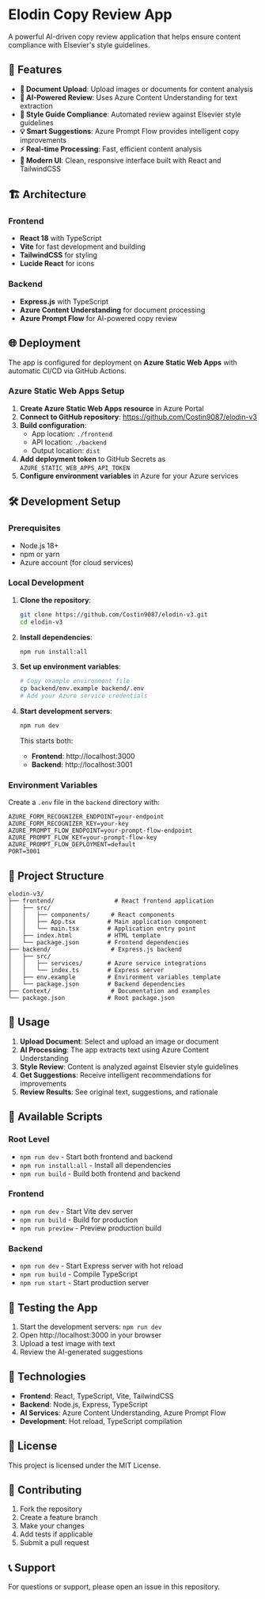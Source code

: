 # Elodin Copy Review App

A powerful AI-driven copy review application that helps ensure content compliance with Elsevier's style guidelines.

## 🚀 Features

- **📄 Document Upload**: Upload images or documents for content analysis
- **🤖 AI-Powered Review**: Uses Azure Content Understanding for text extraction
- **📝 Style Guide Compliance**: Automated review against Elsevier style guidelines
- **💡 Smart Suggestions**: Azure Prompt Flow provides intelligent copy improvements
- **⚡ Real-time Processing**: Fast, efficient content analysis
- **🎨 Modern UI**: Clean, responsive interface built with React and TailwindCSS

## 🏗️ Architecture

### Frontend
- **React 18** with TypeScript
- **Vite** for fast development and building
- **TailwindCSS** for styling
- **Lucide React** for icons

### Backend
- **Express.js** with TypeScript
- **Azure Content Understanding** for document processing
- **Azure Prompt Flow** for AI-powered copy review

## 🌐 Deployment

The app is configured for deployment on **Azure Static Web Apps** with automatic CI/CD via GitHub Actions.

### Azure Static Web Apps Setup

1. **Create Azure Static Web Apps resource** in Azure Portal
2. **Connect to GitHub repository**: https://github.com/Costin9087/elodin-v3
3. **Build configuration**:
   - App location: `./frontend`
   - API location: `./backend`
   - Output location: `dist`
4. **Add deployment token** to GitHub Secrets as `AZURE_STATIC_WEB_APPS_API_TOKEN`
5. **Configure environment variables** in Azure for your Azure services

## 🛠️ Development Setup

### Prerequisites
- Node.js 18+
- npm or yarn
- Azure account (for cloud services)

### Local Development

1. **Clone the repository**:
   ```bash
   git clone https://github.com/Costin9087/elodin-v3.git
   cd elodin-v3
   ```

2. **Install dependencies**:
   ```bash
   npm run install:all
   ```

3. **Set up environment variables**:
   ```bash
   # Copy example environment file
   cp backend/env.example backend/.env
   # Add your Azure service credentials
   ```

4. **Start development servers**:
   ```bash
   npm run dev
   ```

   This starts both:
   - **Frontend**: http://localhost:3000
   - **Backend**: http://localhost:3001

### Environment Variables

Create a `.env` file in the `backend` directory with:

```env
AZURE_FORM_RECOGNIZER_ENDPOINT=your-endpoint
AZURE_FORM_RECOGNIZER_KEY=your-key
AZURE_PROMPT_FLOW_ENDPOINT=your-prompt-flow-endpoint
AZURE_PROMPT_FLOW_KEY=your-prompt-flow-key
AZURE_PROMPT_FLOW_DEPLOYMENT=default
PORT=3001
```

## 📁 Project Structure

```
elodin-v3/
├── frontend/                 # React frontend application
│   ├── src/
│   │   ├── components/      # React components
│   │   ├── App.tsx         # Main application component
│   │   └── main.tsx        # Application entry point
│   ├── index.html          # HTML template
│   └── package.json        # Frontend dependencies
├── backend/                 # Express.js backend
│   ├── src/
│   │   ├── services/       # Azure service integrations
│   │   └── index.ts        # Express server
│   ├── env.example         # Environment variables template
│   └── package.json        # Backend dependencies
├── Context/                 # Documentation and examples
└── package.json            # Root package.json
```

## 🎯 Usage

1. **Upload Document**: Select and upload an image or document
2. **AI Processing**: The app extracts text using Azure Content Understanding
3. **Style Review**: Content is analyzed against Elsevier style guidelines
4. **Get Suggestions**: Receive intelligent recommendations for improvements
5. **Review Results**: See original text, suggestions, and rationale

## 🔧 Available Scripts

### Root Level
- `npm run dev` - Start both frontend and backend
- `npm run install:all` - Install all dependencies
- `npm run build` - Build both frontend and backend

### Frontend
- `npm run dev` - Start Vite dev server
- `npm run build` - Build for production
- `npm run preview` - Preview production build

### Backend
- `npm run dev` - Start Express server with hot reload
- `npm run build` - Compile TypeScript
- `npm run start` - Start production server

## 🧪 Testing the App

1. Start the development servers: `npm run dev`
2. Open http://localhost:3000 in your browser
3. Upload a test image with text
4. Review the AI-generated suggestions

## 🔧 Technologies

- **Frontend**: React, TypeScript, Vite, TailwindCSS
- **Backend**: Node.js, Express, TypeScript
- **AI Services**: Azure Content Understanding, Azure Prompt Flow
- **Development**: Hot reload, TypeScript compilation

## 📄 License

This project is licensed under the MIT License.

## 🤝 Contributing

1. Fork the repository
2. Create a feature branch
3. Make your changes
4. Add tests if applicable
5. Submit a pull request

## 📞 Support

For questions or support, please open an issue in this repository.